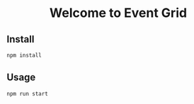 <h1 align="center">Welcome to Event Grid</h1>

## Install

```sh
npm install
```

## Usage

```sh
npm run start
```
